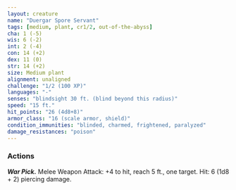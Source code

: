 ```yaml
---
layout: creature
name: "Duergar Spore Servant"
tags: [medium, plant, cr1/2, out-of-the-abyss]
cha: 1 (-5)
wis: 6 (-2)
int: 2 (-4)
con: 14 (+2)
dex: 11 (0)
str: 14 (+2)
size: Medium plant
alignment: unaligned
challenge: "1/2 (100 XP)"
languages: "-"
senses: "blindsight 30 ft. (blind beyond this radius)"
speed: "15 ft."
hit_points: "26 (4d8+8)"
armor_class: "16 (scale armor, shield)"
condition_immunities: "blinded, charmed, frightened, paralyzed"
damage_resistances: "poison"
---
```


### Actions

***War Pick.*** Melee Weapon Attack: +4 to hit, reach 5 ft., one target. Hit: 6 (1d8 + 2) piercing damage.